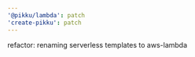 ```yaml
---
'@pikku/lambda': patch
'create-pikku': patch
---
```


refactor: renaming serverless templates to aws-lambda
